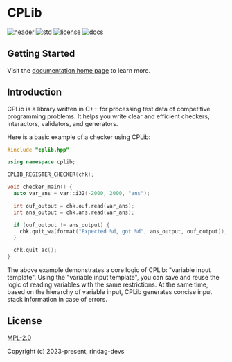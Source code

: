 # CPLib

[![header][badge.header]][header] ![std][badge.std] [![license][badge.license]][license] [![docs][badge.docs]][docs]

[badge.header]: https://img.shields.io/badge/single%20header-main-blue.svg
[badge.std]: https://img.shields.io/badge/min%20std-C%2B%2B%2017-blue.svg
[badge.license]: https://img.shields.io/github/license/rindag-devs/cplib
[badge.docs]: https://img.shields.io/github/deployments/rindag-devs/cplib/Production?label=docs
[header]: https://github.com/rindag-devs/cplib/blob/single-header-snapshot/cplib.hpp
[license]: https://github.com/rindag-devs/cplib/blob/main/LICENSE
[docs]: https://cplib.vercel.app/

## Getting Started

Visit the [documentation home page][docs] to learn more.

## Introduction

CPLib is a library written in C++ for processing test data of competitive programming problems. It helps you write clear and efficient checkers, interactors, validators, and generators.

Here is a basic example of a checker using CPLib:

```cpp filename="chk.cpp" copy showLineNumbers
#include "cplib.hpp"

using namespace cplib;

CPLIB_REGISTER_CHECKER(chk);

void checker_main() {
  auto var_ans = var::i32(-2000, 2000, "ans");

  int ouf_output = chk.ouf.read(var_ans);
  int ans_output = chk.ans.read(var_ans);

  if (ouf_output != ans_output) {
    chk.quit_wa(format("Expected %d, got %d", ans_output, ouf_output));
  }

  chk.quit_ac();
}
```

The above example demonstrates a core logic of CPLib: "variable input template". Using the "variable input template", you can save and reuse the logic of reading variables with the same restrictions. At the same time, based on the hierarchy of variable input, CPLib generates concise input stack information in case of errors.

## License

[MPL-2.0][license]

Copyright (c) 2023-present, rindag-devs
